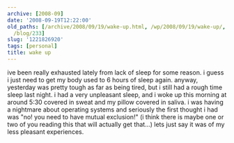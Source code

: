 ```yaml
---
archive: [2008-09]
date: '2008-09-19T12:22:00'
old_paths: [/archive/2008/09/19/wake-up.html, /wp/2008/09/19/wake-up/, /2008/09/19/wake-up/,
  /blog/233]
slug: '1221826920'
tags: [personal]
title: wake up
---
```


ive been really exhausted lately from lack of sleep for some reason.
i guess i just need to get my body used to 6 hours of sleep again. anyway,
yesterday was pretty tough as far as being tired, but i still had a rough
time sleep last night. i had a very unpleasant sleep, and i woke up this
morning at around 5:30 covered in sweat and my pillow covered in saliva.
i was having a nightmare about operating systems and seriously the first
thought i had was "no! you need to have mutual exclusion!" (i think there
is maybe one or two of you reading this that will actually get that...)
lets just say it was of my less pleasant experiences.

